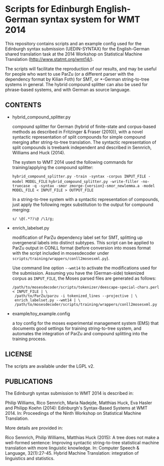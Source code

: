 Scripts for Edinburgh English-German syntax system for WMT 2014
===============================================================

This repository contains scripts and an example config used for the Edinburgh syntax submission (UEDIN-SYNTAX) for the English-German
shared translation task at the 2014 Workshop on Statistical Machine Translation (http://www.statmt.org/wmt14/).

The scripts will facilitate the reproduction of our results, and may be useful for people who want to use ParZu (or a different parser with the dependency format by Kilian Foth) for SMT,
or *-German string-to-tree systems in general. The hybrid compound splitter can also be used for phrase-based systems, and with German as source language.

CONTENTS
--------

- hybrid_compound_splitter.py

   compound splitter for German (hybrid of finite-state and corpus-based methods as described in Fritzinger & Fraser (2010)),
   with a novel syntactic representation of split compounds for simple compound merging after string-to-tree translation.
   The syntactic representation of split compounds is treebank independent and described in Sennrich, Williams and Huck (2014).

   The system to WMT 2014 used the following commands for training/applying the compound splitter:

   `hybrid_compound_splitter.py -train -syntax -corpus INPUT_FILE -model MODEL_FILE`
   `hybrid_compound_splitter.py -write-filler -no-truecase -q -syntax -smor zmorge-{version}-smor_newlemma.a -model MODEL_FILE < INPUT_FILE > OUTPUT_FILE`

   In a string-to-tree system with a syntactic representation of compounds,
   just apply the following regex substitution to the output for compound merging:

   `s/ \@(.*?)\@ /\1/g;`

- enrich_labelset.py

   modification of ParZu dependency label set for SMT, splitting up overgeneral labels into distinct subtypes.
   This script can be applied to ParZu output in CONLL format (before conversion into moses format
   with the script included in mosesdecoder under `scripts/training/wrappers/conll2mosesxml.py`).

   Use command line option `--wmt14` to activate the modifications used for the submission.
   Assuming you have the (German-side) tokenized corpus as `INPUT_FILE`, the Moses parsed files are generated as follows:

   ```
   /path/to/mosesdecoder/scripts/tokenizer/deescape-special-chars.perl < INPUT_FILE | \
    /path/to/ParZu/parzu -i tokenized_lines --projective | \
    enrich_labelset.py --wmt14 | \
    /path/to/mosesdecoder/scripts/training/wrappers/conll2mosesxml.py
    ```

- example/toy_example.config

   a toy config for the moses experimental management system (EMS) that documents good settings for training
   string-to-tree system, and automates the integration of ParZu and compound splitting into the training process.

LICENSE
-------

The scripts are available under the LGPL v2.

PUBLICATIONS
------------

The Edinburgh syntax submission to WMT 2014 is described in:

 Philip Williams, Rico Sennrich, Maria Nadejde, Matthias Huck, Eva Hasler and Philipp Koehn (2014): 
   Edinburgh's Syntax-Based Systems at WMT 2014. In: Proceedings of the Ninth Workshop on Statistical Machine Translation.

More details are provided in:

 Rico Sennrich, Philip Williams, Matthias Huck (2015):
   A tree does not make a well-formed sentence: Improving syntactic string-to-tree statistical machine translation with more linguistic knowledge.
   In: Computer Speech & Language, 32(1):27-45. Hybrid Machine Translation: integration of linguistics and statistics.